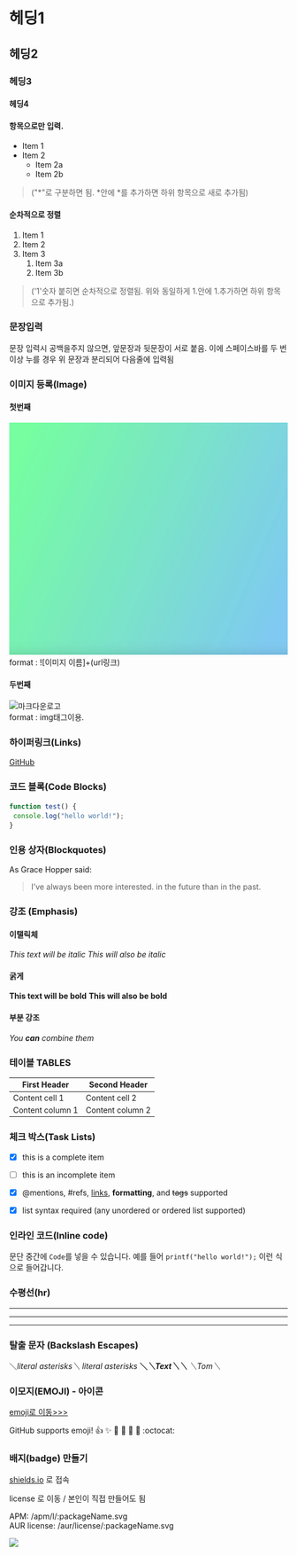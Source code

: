 # 헤딩1
## 헤딩2
### 헤딩3
#### 헤딩4





#### 항목으로만 입력. 

* Item 1 
* Item 2 
    * Item 2a 
    * Item 2b 
    
 
 
 >("*"로 구분하면 됨. *안에 *를 추가하면 하위 항목으로 새로 추가됨)    






#### 순차적으로 정렬 

1. Item 1 
1. Item 2 
1. Item 3 
    1. Item 3a 
    1. Item 3b
 
 
 
 >('1'숫자 붙히면 순차적으로 정렬됨. 위와 동일하게 1.안에 1.추가하면 하위 항목으로 추가됨.) 







### 문장입력

문장 입력시 공백을주지 않으면, 앞문장과 뒷문장이 서로 붙음. 이에 스페이스바를 두 번 이상 누를 경우  위 문장과 분리되어 다음줄에 입력됨 






### 이미지 등록(Image)


#### 첫번째 

![이미지1](/image/이미지색.jpeg)
  format : ![이미지 이름]+(url링크)


#### 두번째 
![마크다운로고](https://upload.wikimedia.org/wikipedia/commons/thumb/4/48/Markdown-mark.svg/330px-Markdown-mark.svg.png)  
  format : img태그이용.
  





### 하이퍼링크(Links)
[GitHub](http://github.com "깃허브")






### 코드 블록(Code Blocks) 
```javascript 
function test() { 
 console.log("hello world!"); 
} 
```




### 인용 상자(Blockquotes)

As Grace Hopper said: 

> I’ve always been more interested. 
> in the future than in the past.





### 강조 (Emphasis)


#### 이탤릭체

*This text will be italic* 
_This will also be italic_ 



#### 굵게

**This text will be bold** 
__This will also be bold__ 



#### 부분 강조

*You **can** combine them*





### 테이블 TABLES


First Header | Second Header 
------------ | ------------- 
Content cell 1 | Content cell 2 
Content column 1 | Content column 2




### 체크 박스(Task Lists)

- [x] this is a complete item 
- [ ] this is an incomplete item 
- [x] @mentions, #refs, [links](), **formatting**, and <del>tags</del> supported 
- [x] list syntax required (any unordered or ordered list supported)




### 인라인 코드(Inline code)

문단 중간에 `Code`를 넣을 수 있습니다. 
예를 들어 `printf("hello world!");` 이런 식으로 들어갑니다.





### 수평선(hr)


--- 

*** 

___



### 탈출 문자 (Backslash Escapes)


＼*literal asterisks＼* 
*literal asterisks* 
__＼*＼*Text＼*＼*__ 
_＼_Tom＼__



### 이모지(EMOJI) - 아이콘

[emoji로 이동>>>](http://emoji-cheat-sheet.com)

GitHub supports emoji! 
:+1: :sparkles: :camel: :tada: 
:rocket: :metal: :octocat:



### 배지(badge) 만들기

[shields.io](https://shields.io/)
로 접속


license 로 이동 / 본인이 직접 만들어도 됨 


APM: /apm/l/:packageName.svg   
AUR license: /aur/license/:packageName.svg

<img src="https://img.shields.io/badge/license-mit-orange">

